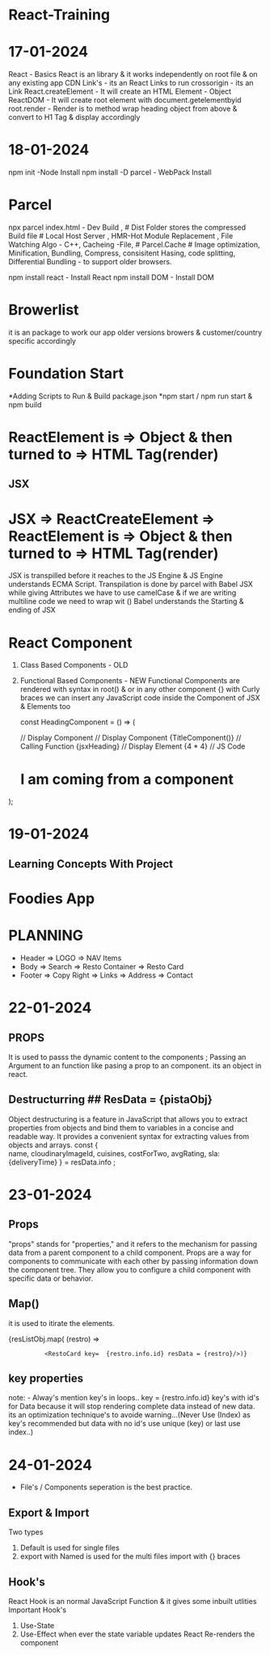 # React-Training #

# 17-01-2024

React - Basics
React is an library & it works independently on root file & on any existing app
CDN Link's - its an React Links to run
crossorigin - its an Link
React.createElement - It will create an HTML Element - Object
ReactDOM - It will create root element with document.getelementbyid
root.render - Render is to method wrap heading object from above & convert to H1 Tag & display accordingly

# 18-01-2024
npm init -Node Install
npm install -D parcel - WebPack Install

# Parcel
npx parcel index.html - 
Dev Build , # Dist Folder stores the compressed Build file #
Local Host Server , 
HMR-Hot Module Replacement , 
File Watching Algo - C++,
Cacheing -File,  # Parcel.Cache #
Image optimization,
Minification,
Bundling,
Compress,
consisitent Hasing,
code splitting,
Differential Bundling - to support older browsers.

npm install react - Install React
npm install DOM - Install DOM

# Browerlist 
it is an package to work our app older versions browers & customer/country specific accordingly


# Foundation Start #
*Adding Scripts to Run & Build package.json
*npm start / npm run start & npm build
# ReactElement is  => Object & then turned to => HTML Tag(render)

## JSX ##
# JSX => ReactCreateElement => ReactElement is  => Object & then turned to => HTML Tag(render)
JSX is transpilled before it reaches to the JS Engine & JS Engine understands ECMA Script.
Transpilation is done by parcel with Babel 
JSX while giving Attributes we have to use camelCase & if we are writing multiline code we need to wrap wit () Babel understands the Starting & ending of JSX

# React Component
1) Class Based Components - OLD
2) Functional Based Components - NEW
    Functional Components are rendered with syntax in root(<HeadingComponent />) & or in any other component
    {} with Curly braces we can insert any JavaScript code inside the Component of JSX & Elements too 
    
    const HeadingComponent = () => (
    <div id = "parent">
        <TitleComponent/>  // Display Component
        <TitleComponent></TitleComponent> // Display Component
        {TitleComponent()} // Calling Function
        {jsxHeading} // Display Element
        {4 * 4} // JS Code
        <h1 className="heading">I am coming from a component </h1>
    </div>

);

# 19-01-2024
## Learning Concepts With Project ##
# Foodies App ##
# PLANNING
* Header
=> LOGO
=> NAV Items
* Body
=> Search
=> Resto Container
=> Resto Card
* Footer
=> Copy Right
=> Links
=> Address
=> Contact

# 22-01-2024
## PROPS ##
It is used to passs the dynamic content to the components ; Passing an Argument to an function like pasing a prop to an component. its an object in react.
## Destructurring  ## ResData = {pistaObj}
Object destructuring is a feature in JavaScript that allows you to extract properties from objects and bind them to variables in a concise and readable way. It provides a convenient syntax for extracting values from objects and arrays.
const {   
    name, 
    cloudinaryImageId,
    cuisines,
    costForTwo,
    avgRating,
    sla: {deliveryTime}
    } = resData.info ;

# 23-01-2024

## Props ##
"props" stands for "properties," and it refers to the mechanism for passing data from a parent component to a child component. Props are a way for components to communicate with each other by passing information down the component tree. They allow you to configure a child component with specific data or behavior.
## Map() ##
it is used to itirate the elements.
<div className = "resto-container">
              {resListObj.map( (restro) => 
              
              <RestoCard key=  {restro.info.id} resData = {restro}/>)}
</div>

## key properties ##
note: - Alway's mention key's in loops.. key =  {restro.info.id} key's with id's for Data because it will stop rendering complete data instead of new data. its an optimization technique's to avoide warning...(Never Use (Index) as key's recommended but data with no id's use unique (key) or last use index..)

# 24-01-2024

* File's / Components seperation is the best practice.
## Export & Import ##
Two types
1) Default is used for single files
2) export with Named is used for the multi files import with {} braces
## Hook's ##
React Hook is an normal JavaScript Function & it gives some inbuilt utlities
Important Hook's
1) Use-State
2) Use-Effect
when ever the state variable updates React Re-renders the component